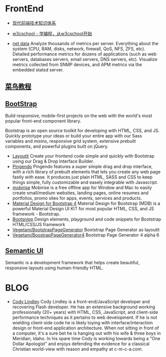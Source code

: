 # FrontEnd

* [现代前端技术知识体系](https://github.com/ouvens/frontend-system-map)

* [w3cschool - 学编程，从w3cschool开始](https://www.w3cschool.cn/)

* [net data](https://my-netdata.io/) Analyze thousands of metrics per server. 
Everything about the system (CPU, RAM, disks, network, firewall, QoS, NFS, ZFS, etc). 
Detailed performance metrics for dozens of applications (such as web servers, databases servers, email servers, DNS servers, etc). 
Visualize metrics collected from SNMP devices, and APM metrics via the embedded statsd server.

## [菜鸟教程](http://www.runoob.com/)

## [BootStrap](http://getbootstrap.com/)

Build responsive, mobile-first projects on the web with the world's most popular front-end component library.

Bootstrap is an open source toolkit for developing with HTML, CSS, and JS. Quickly prototype your ideas or build your entire app with our Sass variables and mixins, responsive grid system, extensive prebuilt components, and powerful plugins built on jQuery.

* [Layoutit](http://www.layoutit.com/)  Create your frontend code simple and quickly with Bootstrap using our Drag & Drop Interface Builder.
* [Pingendo](https://pingendo.com/)  Pingendo features a super simple drag and drop interface, with a rich library of prebuilt elements that lets you create any web page fastly with ease.  It produces just  plain HTML, SASS and CSS to keep things simple, fully customizable and easely integrable with Javascript.
* [mobirise](https://mobirise.com/)  Mobirise is a free offline app for Window and Mac to easily create small/medium websites, landing pages, online resumes and portfolios, promo sites for apps, events, services and products.
* [Material Design for Bootstrap 4](https://mdbootstrap.com/)  Material Design for Bootstrap (MDB) is a powerful Material Design UI KIT for most popular HTML, CSS, and JS framework - Bootstrap.
* [Bootsnipp](https://bootsnipp.com/)  Design elements, playground and code snippets for Bootstrap HTML/CSS/JS framework
* [Vegetam/BootstrapPageGenerator](https://github.com/Vegetam/BootstrapPageGenerator)  Bootstrap Page Generator as layoutit
* [Vegetam/BoostrapPageGenerator4](https://github.com/Vegetam/BoostrapPageGenerator4)  Bootstrap Page Generator 4 alpha 6

## [Semantic UI](https://semantic-ui.com/)

Semantic is a development framework that helps create beautiful, responsive layouts using human-friendly HTML.

# BLOG

* [Cody Lindley](http://codylindley.com/)   Cody Lindley is a front-end/JavaScript developer and recovering Flash developer. He has an extensive background working professionally (20+ years) with HTML, CSS, JavaScript, and client-side performance techniques as it pertains to web development. If he is not wielding client-side code he is likely toying with interface/interaction design or front-end application architecture. When not sitting in front of a computer, it's a sure bet he is hanging out with his wife & three boys in Meridian, Idaho. In his spare time Cody is working towards being a "One Dollar Apologist" and enjoys defending the evidence for a classical Christian world-view with reason and empathy at c-m-c-a.com.
